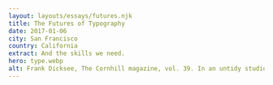 ```yaml
---
layout: layouts/essays/futures.njk
title: The Futures of Typography
date: 2017-01-06
city: San Francisco
country: California
extract: And the skills we need.
hero: type.webp
alt: Frank Dicksee, The Cornhill magazine, vol. 39. In an untidy studio, a woman holds a print and shows it to the man standing behind her.
---
```

